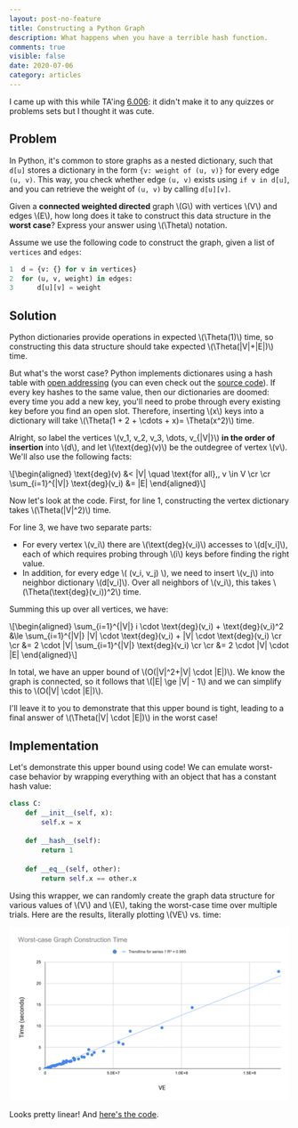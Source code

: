 ```yaml
---
layout: post-no-feature
title: Constructing a Python Graph
description: What happens when you have a terrible hash function.
comments: true
visible: false
date: 2020-07-06
category: articles
---
```


I came up with this while TA'ing [6.006](https://ocw.mit.edu/courses/electrical-engineering-and-computer-science/6-006-introduction-to-algorithms-fall-2011/): it didn't make it to any quizzes or problems sets but I thought it was cute.

## Problem

In Python, it's common to store graphs as a nested dictionary, such that `d[u]` stores a dictionary in the form `{v: weight of (u, v)}` for every edge `(u, v)`. This way, you check whether edge `(u, v)` exists using `if v in d[u]`, and you can retrieve the weight of `(u, v)` by calling `d[u][v]`. 

Given a **connected weighted directed** graph \\(G\\) with vertices \\(V\\) and edges \\(E\\), how long does it take to construct this data structure in the **worst case**? Express your answer using \\(\Theta\\) notation.

Assume we use the following code to construct the graph, given a list of `vertices` and `edges`: 

```python
1  d = {v: {} for v in vertices}  
2  for (u, v, weight) in edges:
3      d[u][v] = weight
```

## Solution

Python dictionaries provide operations in expected \\(\Theta(1)\\) time, so constructing this data structure should take expected \\(\Theta(\|V\|+\|E\|)\\) time. 

But what's the worst case? Python implements dictionares using a hash table with [open addressing](https://en.wikipedia.org/wiki/Open_addressing) (you can even check out the [source code](https://github.com/python/cpython/blob/master/Objects/dictobject.c)). If every key hashes to the same value, then our dictionaries are doomed: every time you add a new key, you'll need to probe through every existing key before you find an open slot. Therefore, inserting \\(x\\) keys into a dictionary will take \\(\Theta(1 + 2 + \cdots + x)= \Theta(x^2)\\) time.

Alright, so label the vertices \\(v_1, v_2, v_3, \dots, v_{\|V\|}\\) **in the order of insertion** into \\(d\\), and let \\(\text{deg}(v)\\) be the outdegree of vertex \\(v\\). We'll also use the following facts: 

\\[\begin{aligned} \text{deg}(v) &< \|V\| \quad \text{for all}\,\, v \in V \cr \cr \sum_{i=1}^{\|V\|} \text{deg}(v_i) &= \|E\| \end{aligned}\\]

Now let's look at the code. First, for line 1, constructing the vertex dictionary takes \\(\Theta(\|V\|^2)\\) time.

For line 3, we have two separate parts: 

* For every vertex \\(v_i\\) there are \\(\text{deg}(v_i)\\) accesses to \\(d[v_i]\\), each of which requires probing through \\(i\\) keys before finding the right value. 
* In addition, for every edge \\( (v_i, v_j) \\), we need to insert \\(v_j\\) into neighbor dictionary \\(d[v_i]\\). Over all neighbors of \\(v_i\\), this takes \\(\Theta(\text{deg}(v_i))^2\\) time.

Summing this up over all vertices, we have:

\\[\begin{aligned} \sum_{i=1}^{\|V\|} i \cdot \text{deg}(v_i) + \text{deg}(v_i)^2 &\le \sum_{i=1}^{\|V\|} \|V\| \cdot \text{deg}(v_i) + \|V\| \cdot \text{deg}(v_i) \cr \cr &= 2  \cdot \|V\| \sum_{i=1}^{\|V\|} \text{deg}(v_i) \cr \cr &= 2 \cdot \|V\| \cdot \|E\| \end{aligned}\\]

In total, we have an upper bound of \\(O(\|V\|^2+\|V\| \cdot \|E\|)\\). We know the graph is connected, so it follows that \\(\|E\| \ge \|V\| - 1\\) and we can simplify this to \\(O(\|V\| \cdot \|E\|)\\).

I'll leave it to you to demonstrate that this upper bound is tight, leading to a final answer of \\(\Theta(\|V\| \cdot \|E\|)\\) in the worst case!
 
## Implementation

Let's demonstrate this upper bound using code! We can emulate worst-case behavior by wrapping everything with an object that has a constant hash value:

```python
class C:
    def __init__(self, x):
        self.x = x

    def __hash__(self):
        return 1

    def __eq__(self, other):
        return self.x == other.x
```

Using this wrapper, we can randomly create the graph data structure for various values of \\(V\\) and \\(E\\), taking the worst-case time over multiple trials. Here are the results, literally plotting \\(VE\\) vs. time:

<img src="/images/dict-plot.svg" style="width:min(100%, 800px)">

Looks pretty linear! And [here's the code](https://gist.github.com/akshayravikumar/113239ca18336b247a635c72669cdc60).
